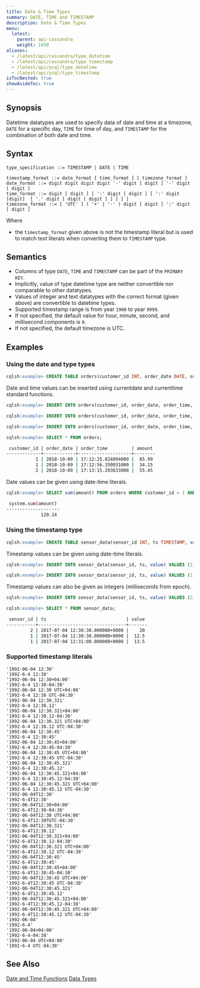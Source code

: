 ```yaml
---
title: Date & Time Types
summary: DATE, TIME and TIMESTAMP
description: Date & Time Types
menu:
  latest:
    parent: api-cassandra
    weight: 1450
aliases:
  - /latest/api/cassandra/type_datetime
  - /latest/api/cassandra/type_timestamp
  - /latest/api/ycql/type_datetime
  - /latest/api/ycql/type_timestamp
isTocNested: true
showAsideToc: true
---
```


## Synopsis

Datetime datatypes are used to specify data of date and time at a timezone, `DATE` for a specific day, `TIME` for time of day, and `TIMESTAMP` for the combination of both date and time.

## Syntax
```
type_specification ::= TIMESTAMP | DATE | TIME

timestamp_format ::= date_format [ time_format ] [ timezone_format ]
date_format ::= digit digit digit digit '-' digit [ digit ] '-' digit [ digit ]
time_format ::= digit [ digit ] [ ':' digit [ digit ] [ ':' digit [digit]  [ '.' digit [ digit [ digit ] ] ] ] ] 
timezone_format ::= [ 'UTC' ] ( '+' | '-' ) digit [ digit ] ':' digit [ digit ] 
```

Where

- the `timestamp_format` given above is not the timestamp literal but is used to match text literals when converting them to `TIMESTAMP` type.

## Semantics

- Columns of type `DATE`, `TIME` and `TIMESTAMP` can be part of the `PRIMARY KEY`.
- Implicitly, value of type datetime type are neither convertible nor comparable to other datatypes.
- Values of integer and text datatypes with the correct format (given above) are convertible to datetime types.
- Supported timestamp range is from year `1900` to year `9999`.
- If not specified, the default value for hour, minute, second, and millisecond components is `0`.
- If not specified, the default timezone is UTC.

## Examples

### Using the date and type types

```{.sql .copy .separator-gt}
cqlsh:example> CREATE TABLE orders(customer_id INT, order_date DATE, order_time TIME, amount DECIMAL, PRIMARY KEY ((customer_id), order_date, order_time));
```

Date and time values can be inserted using currentdate and currenttime standard functions.
```{.sql .copy .separator-gt}
cqlsh:example> INSERT INTO orders(customer_id, order_date, order_time, amount) VALUES (1, currentdate(), currenttime(), 85.99);
```
```{.sql .copy .separator-gt}
cqlsh:example> INSERT INTO orders(customer_id, order_date, order_time, amount) VALUES (1, currentdate(), currenttime(), 34.15);
```
```{.sql .copy .separator-gt}
cqlsh:example> INSERT INTO orders(customer_id, order_date, order_time, amount) VALUES (2, currentdate(), currenttime(), 55.45);
```
```{.sql .copy .separator-gt}
cqlsh:example> SELECT * FROM orders;
```
```sh
 customer_id | order_date | order_time         | amount
-------------+------------+--------------------+--------
           1 | 2018-10-09 | 17:12:25.824094000 |  85.99
           1 | 2018-10-09 | 17:12:56.350031000 |  34.15
           2 | 2018-10-09 | 17:13:15.203633000 |  55.45
```

Date values can be given using date-time literals.

```{.sql .copy .separator-gt}
cqlsh:example> SELECT sum(amount) FROM orders WHERE customer_id = 1 AND order_date = '2018-10-09';
```
```sh
 system.sum(amount)
--------------------
             120.14
```

### Using the timestamp type
```{.sql .copy .separator-gt}
cqlsh:example> CREATE TABLE sensor_data(sensor_id INT, ts TIMESTAMP, value FLOAT, PRIMARY KEY(sensor_id, ts));
```
Timestamp values can be given using date-time literals.
```{.sql .copy .separator-gt}
cqlsh:example> INSERT INTO sensor_data(sensor_id, ts, value) VALUES (1, '2017-07-04 12:30:30 UTC', 12.5);
```
```{.sql .copy .separator-gt}
cqlsh:example> INSERT INTO sensor_data(sensor_id, ts, value) VALUES (1, '2017-07-04 12:31 UTC', 13.5);
```
Timestamp values can also be given as integers (milliseconds from epoch).
```{.sql .copy .separator-gt}
cqlsh:example> INSERT INTO sensor_data(sensor_id, ts, value) VALUES (2, 1499171430000, 20);
```
```{.sql .copy .separator-gt}
cqlsh:example> SELECT * FROM sensor_data;
```
```sh
 sensor_id | ts                              | value
-----------+---------------------------------+-------
         2 | 2017-07-04 12:30:30.000000+0000 |    20
         1 | 2017-07-04 12:30:30.000000+0000 |  12.5
         1 | 2017-07-04 12:31:00.000000+0000 |  13.5
```

### Supported timestamp literals

```
'1992-06-04 12:30'
'1992-6-4 12:30'
'1992-06-04 12:30+04:00'
'1992-6-4 12:30-04:30'
'1992-06-04 12:30 UTC+04:00'
'1992-6-4 12:30 UTC-04:30'
'1992-06-04 12:30.321'
'1992-6-4 12:30.12'
'1992-06-04 12:30.321+04:00'
'1992-6-4 12:30.12-04:30'
'1992-06-04 12:30.321 UTC+04:00'
'1992-6-4 12:30.12 UTC-04:30'
'1992-06-04 12:30:45'
'1992-6-4 12:30:45'
'1992-06-04 12:30:45+04:00'
'1992-6-4 12:30:45-04:30'
'1992-06-04 12:30:45 UTC+04:00'
'1992-6-4 12:30:45 UTC-04:30'
'1992-06-04 12:30:45.321'
'1992-6-4 12:30:45.12'
'1992-06-04 12:30:45.321+04:00'
'1992-6-4 12:30:45.12-04:30'
'1992-06-04 12:30:45.321 UTC+04:00'
'1992-6-4 12:30:45.12 UTC-04:30'
'1992-06-04T12:30'
'1992-6-4T12:30'
'1992-06-04T12:30+04:00'
'1992-6-4T12:30-04:30'
'1992-06-04T12:30 UTC+04:00'
'1992-6-4T12:30TUTC-04:30'
'1992-06-04T12:30.321'
'1992-6-4T12:30.12'
'1992-06-04T12:30.321+04:00'
'1992-6-4T12:30.12-04:30'
'1992-06-04T12:30.321 UTC+04:00'
'1992-6-4T12:30.12 UTC-04:30'
'1992-06-04T12:30:45'
'1992-6-4T12:30:45'
'1992-06-04T12:30:45+04:00'
'1992-6-4T12:30:45-04:30'
'1992-06-04T12:30:45 UTC+04:00'
'1992-6-4T12:30:45 UTC-04:30'
'1992-06-04T12:30:45.321'
'1992-6-4T12:30:45.12'
'1992-06-04T12:30:45.321+04:00'
'1992-6-4T12:30:45.12-04:30'
'1992-06-04T12:30:45.321 UTC+04:00'
'1992-6-4T12:30:45.12 UTC-04:30'
'1992-06-04'
'1992-6-4'
'1992-06-04+04:00'
'1992-6-4-04:30'
'1992-06-04 UTC+04:00'
'1992-6-4 UTC-04:30'
 ```

## See Also
[Date and Time Functions](../function_datetime)
[Data Types](..#datatypes)
